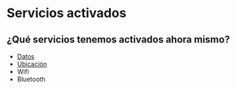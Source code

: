 # Servicios activados
## ¿Qué servicios tenemos activados ahora mismo?

- [Datos](../privacidad/datos.md)
- [Ubicación](../privacidad/ubicacion.md)
- Wifi
- Bluetooth

